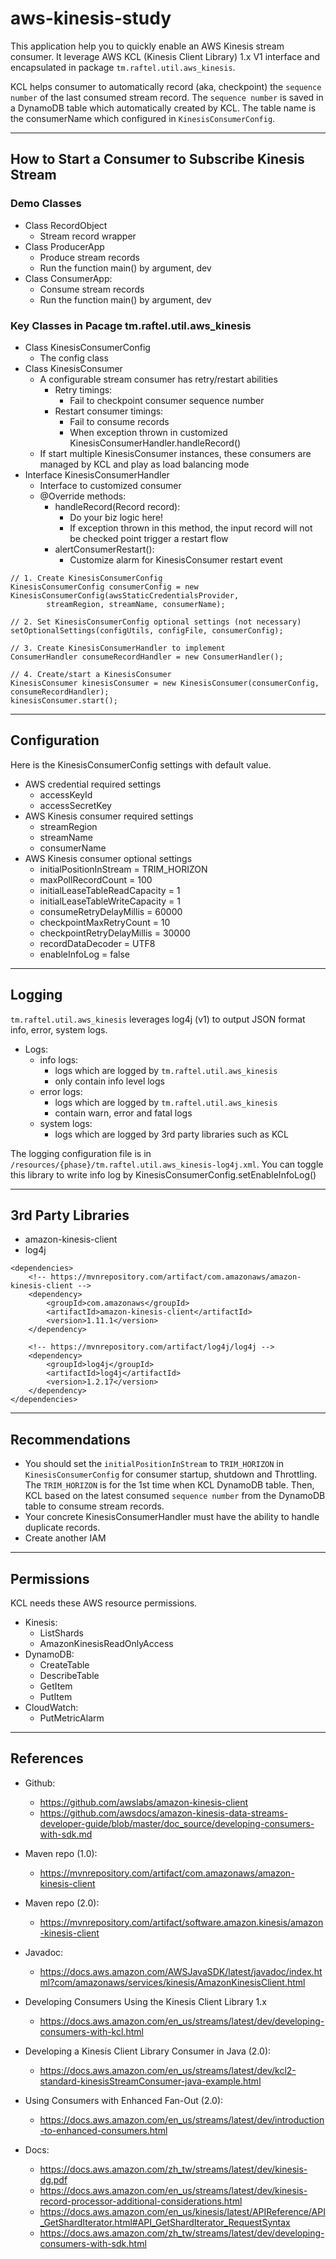 # aws-kinesis-study

This application help you to quickly enable an AWS Kinesis stream consumer.
It leverage AWS KCL (Kinesis Client Library) 1.x V1 interface and encapsulated in package `tm.raftel.util.aws_kinesis`.

KCL helps consumer to automatically record (aka, checkpoint) the `sequence number` of the last consumed stream record. The `sequence number` is saved in a DynamoDB table which automatically created by KCL. The table name is the consumerName which configured in `KinesisConsumerConfig`.


---

## How to Start a Consumer to Subscribe Kinesis Stream

### Demo Classes
- Class RecordObject
  - Stream record wrapper 
- Class ProducerApp
  - Produce stream records
  - Run the function main() by argument, dev 
- Class ConsumerApp:
  - Consume stream records
  - Run the function main() by argument, dev


### Key Classes in Pacage tm.raftel.util.aws_kinesis 
- Class KinesisConsumerConfig
  - The config class 
- Class KinesisConsumer
  - A configurable stream consumer has retry/restart abilities
    - Retry timings:
      - Fail to checkpoint consumer sequence number
    - Restart consumer timings:
      - Fail to consume records
      - When exception thrown in customized KinesisConsumerHandler.handleRecord() 
  - If start multiple KinesisConsumer instances, these consumers are managed by KCL and play as load balancing mode
- Interface KinesisConsumerHandler
  - Interface to customized consumer
  - @Override methods:
    - handleRecord(Record record):
      - Do your biz logic here!
      - If exception thrown in this method, the input record will not be checked point trigger a restart flow
    - alertConsumerRestart():
      - Customize alarm for KinesisConsumer restart event


```
// 1. Create KinesisConsumerConfig
KinesisConsumerConfig consumerConfig = new KinesisConsumerConfig(awsStaticCredentialsProvider,
        streamRegion, streamName, consumerName);

// 2. Set KinesisConsumerConfig optional settings (not necessary)
setOptionalSettings(configUtils, configFile, consumerConfig);

// 3. Create KinesisConsumerHandler to implement
ConsumerHandler consumeRecordHandler = new ConsumerHandler();

// 4. Create/start a KinesisConsumer
KinesisConsumer kinesisConsumer = new KinesisConsumer(consumerConfig, consumeRecordHandler);
kinesisConsumer.start();
``` 

---

## Configuration

Here is the KinesisConsumerConfig settings with default value.

- AWS credential required settings
    - accessKeyId 
    - accessSecretKey
- AWS Kinesis consumer required settings
    - streamRegion 
    - streamName
    - consumerName 
- AWS Kinesis consumer optional settings
    - initialPositionInStream = TRIM_HORIZON
    - maxPollRecordCount = 100
    - initialLeaseTableReadCapacity = 1
    - initialLeaseTableWriteCapacity = 1
    - consumeRetryDelayMillis = 60000
    - checkpointMaxRetryCount = 10
    - checkpointRetryDelayMillis = 30000
    - recordDataDecoder = UTF8
    - enableInfoLog = false

---

## Logging

`tm.raftel.util.aws_kinesis` leverages log4j (v1) to output JSON format info, error, system logs.
- Logs:
  - info logs: 
    - logs which are logged by `tm.raftel.util.aws_kinesis`
    - only contain info level logs
  - error logs: 
    - logs which are logged by `tm.raftel.util.aws_kinesis`
    - contain warn, error and fatal logs
  - system logs:
    - logs which are logged by 3rd party libraries such as KCL
  
The logging configuration file is in `/resources/{phase}/tm.raftel.util.aws_kinesis-log4j.xml`.
You can toggle this library to write info log by KinesisConsumerConfig.setEnableInfoLog()


---

## 3rd Party Libraries

- amazon-kinesis-client
- log4j

```
<dependencies>
    <!-- https://mvnrepository.com/artifact/com.amazonaws/amazon-kinesis-client -->
    <dependency>
        <groupId>com.amazonaws</groupId>
        <artifactId>amazon-kinesis-client</artifactId>
        <version>1.11.1</version>
    </dependency>

    <!-- https://mvnrepository.com/artifact/log4j/log4j -->
    <dependency>
        <groupId>log4j</groupId>
        <artifactId>log4j</artifactId>
        <version>1.2.17</version>
    </dependency>
</dependencies>
```

---

## Recommendations
- You should set the `initialPositionInStream` to `TRIM_HORIZON` in `KinesisConsumerConfig` for consumer startup, shutdown and Throttling. The `TRIM_HORIZON` is for the 1st time when KCL DynamoDB table. Then, KCL based on the latest consumed `sequence number` from the DynamoDB table to consume stream records.
- Your concrete KinesisConsumerHandler must have the ability to handle duplicate records.
- Create another IAM

---

## Permissions

KCL needs these AWS resource permissions. 
- Kinesis:
  - ListShards
  - AmazonKinesisReadOnlyAccess
- DynamoDB:
  - CreateTable
  - DescribeTable
  - GetItem
  - PutItem
- CloudWatch:
  - PutMetricAlarm

---

## References
- Github: 
    - https://github.com/awslabs/amazon-kinesis-client
    - https://github.com/awsdocs/amazon-kinesis-data-streams-developer-guide/blob/master/doc_source/developing-consumers-with-sdk.md
- Maven repo (1.0):
    - https://mvnrepository.com/artifact/com.amazonaws/amazon-kinesis-client 
- Maven repo (2.0):
    - https://mvnrepository.com/artifact/software.amazon.kinesis/amazon-kinesis-client
- Javadoc:
    - https://docs.aws.amazon.com/AWSJavaSDK/latest/javadoc/index.html?com/amazonaws/services/kinesis/AmazonKinesisClient.html   
- Developing Consumers Using the Kinesis Client Library 1.x
    - https://docs.aws.amazon.com/en_us/streams/latest/dev/developing-consumers-with-kcl.html
- Developing a Kinesis Client Library Consumer in Java (2.0):
    - https://docs.aws.amazon.com/en_us/streams/latest/dev/kcl2-standard-kinesisStreamConsumer-java-example.html
- Using Consumers with Enhanced Fan-Out (2.0):
    - https://docs.aws.amazon.com/en_us/streams/latest/dev/introduction-to-enhanced-consumers.html

- Docs:
    - https://docs.aws.amazon.com/zh_tw/streams/latest/dev/kinesis-dg.pdf
    - https://docs.aws.amazon.com/en_us/streams/latest/dev/kinesis-record-processor-additional-considerations.html
    - https://docs.aws.amazon.com/en_us/kinesis/latest/APIReference/API_GetShardIterator.html#API_GetShardIterator_RequestSyntax
    - https://docs.aws.amazon.com/zh_tw/streams/latest/dev/developing-consumers-with-sdk.html    
    
    
 
